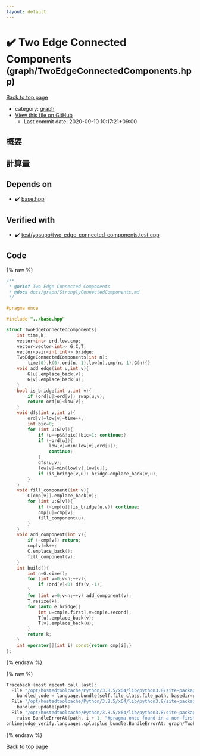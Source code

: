 ```yaml
---
layout: default
---
```


<!-- mathjax config similar to math.stackexchange -->
<script type="text/javascript" async
  src="https://cdnjs.cloudflare.com/ajax/libs/mathjax/2.7.5/MathJax.js?config=TeX-MML-AM_CHTML">
</script>
<script type="text/x-mathjax-config">
  MathJax.Hub.Config({
    TeX: { equationNumbers: { autoNumber: "AMS" }},
    tex2jax: {
      inlineMath: [ ['$','$'] ],
      processEscapes: true
    },
    "HTML-CSS": { matchFontHeight: false },
    displayAlign: "left",
    displayIndent: "2em"
  });
</script>

<script type="text/javascript" src="https://cdnjs.cloudflare.com/ajax/libs/jquery/3.4.1/jquery.min.js"></script>
<script src="https://cdn.jsdelivr.net/npm/jquery-balloon-js@1.1.2/jquery.balloon.min.js" integrity="sha256-ZEYs9VrgAeNuPvs15E39OsyOJaIkXEEt10fzxJ20+2I=" crossorigin="anonymous"></script>
<script type="text/javascript" src="../../assets/js/copy-button.js"></script>
<link rel="stylesheet" href="../../assets/css/copy-button.css" />


# :heavy_check_mark: Two Edge Connected Components <small>(graph/TwoEdgeConnectedComponents.hpp)</small>

<a href="../../index.html">Back to top page</a>

* category: <a href="../../index.html#f8b0b924ebd7046dbfa85a856e4682c8">graph</a>
* <a href="{{ site.github.repository_url }}/blob/master/graph/TwoEdgeConnectedComponents.hpp">View this file on GitHub</a>
    - Last commit date: 2020-09-10 10:17:21+09:00




## 概要

## 計算量

## Depends on

* :heavy_check_mark: <a href="../base.hpp.html">base.hpp</a>


## Verified with

* :heavy_check_mark: <a href="../../verify/test/yosupo/two_edge_connected_components.test.cpp.html">test/yosupo/two_edge_connected_components.test.cpp</a>


## Code

<a id="unbundled"></a>
{% raw %}
```cpp
/**
 * @brief Two Edge Connected Components
 * @docs docs/graph/StronglyConnectedComponents.md
 */

#pragma once

#include "../base.hpp"

struct TwoEdgeConnectedComponents{
    int time,k;
    vector<int> ord,low,cmp;
    vector<vector<int>> G,C,T;
    vector<pair<int,int>> bridge;
    TwoEdgeConnectedComponents(int n):
        time(0),k(0),ord(n,-1),low(n),cmp(n,-1),G(n){}
    void add_edge(int u,int v){
        G[u].emplace_back(v);
        G[v].emplace_back(u);
    }
    bool is_bridge(int u,int v){
        if (ord[u]>ord[v]) swap(u,v);
        return ord[u]<low[v];
    }
    void dfs(int v,int p){
        ord[v]=low[v]=time++;
        int bic=0;
        for (int u:G[v]){
            if (u==p&&!bic){bic=1; continue;}
            if (~ord[u]){
                low[v]=min(low[v],ord[u]);
                continue;
            }
            dfs(u,v);
            low[v]=min(low[v],low[u]);
            if (is_bridge(v,u)) bridge.emplace_back(v,u);
        }
    }
    void fill_component(int v){
        C[cmp[v]].emplace_back(v);
        for (int u:G[v]){
            if (~cmp[u]||is_bridge(u,v)) continue;
            cmp[u]=cmp[v];
            fill_component(u);
        }
    }
    void add_component(int v){
        if (~cmp[v]) return;
        cmp[v]=k++;
        C.emplace_back();
        fill_component(v);
    }
    int build(){
        int n=G.size();
        for (int v=0;v<n;++v){
            if (ord[v]<0) dfs(v,-1);
        }
        for (int v=0;v<n;++v) add_component(v);
        T.resize(k);
        for (auto e:bridge){
            int u=cmp[e.first],v=cmp[e.second];
            T[u].emplace_back(v);
            T[v].emplace_back(u);
        }
        return k;
    }
    int operator[](int i) const{return cmp[i];}
};
```
{% endraw %}

<a id="bundled"></a>
{% raw %}
```cpp
Traceback (most recent call last):
  File "/opt/hostedtoolcache/Python/3.8.5/x64/lib/python3.8/site-packages/onlinejudge_verify/docs.py", line 349, in write_contents
    bundled_code = language.bundle(self.file_class.file_path, basedir=pathlib.Path.cwd())
  File "/opt/hostedtoolcache/Python/3.8.5/x64/lib/python3.8/site-packages/onlinejudge_verify/languages/cplusplus.py", line 185, in bundle
    bundler.update(path)
  File "/opt/hostedtoolcache/Python/3.8.5/x64/lib/python3.8/site-packages/onlinejudge_verify/languages/cplusplus_bundle.py", line 310, in update
    raise BundleErrorAt(path, i + 1, "#pragma once found in a non-first line")
onlinejudge_verify.languages.cplusplus_bundle.BundleErrorAt: graph/TwoEdgeConnectedComponents.hpp: line 6: #pragma once found in a non-first line

```
{% endraw %}

<a href="../../index.html">Back to top page</a>

